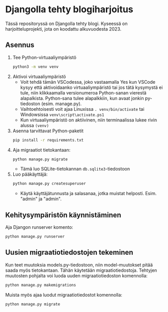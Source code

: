 # Djangolla tehty blogiharjoitus

Tässä repositoryssä on Djangolla tehty blogi.  Kyseessä on harjoitteluprojekti,
jota on koodattu alkuvuodesta 2023.

## Asennus

1. Tee Python-virtuaaliympäristö
   ```sh
   python3 -m venv venv
   ```
2. Aktivoi virtuaaliympäristö
   - Voit tehdä tämän VSCodessa, joko vastaamalla Yes kun VSCode kysyy
     että aktivoidaanko virtuaaliympäristö tai jos tätä kysymystä ei
     tule, niin klikkaamalla versionumeroa Python-sanan vierestä
     alapalkista. Python-sana tulee alapalkkiin, kun avaat jonkin
     py-tiedoston (esim. manage.py).
   - Vaihtoehtoisesti voit ajaa Linuxissa `. venv/bin/activate` tai
     Windowsissa `venv\script\activate.ps1`
   - Kun virtuaaliympäristö on aktiivinen, niin terminaalissa lukee
     rivin alussa `(venv)`
3. Asenna tarvittavat Python-paketit
   ```sh
   pip install -r requirements.txt
   ```
4. Aja migraatiot tietokantaan:
   ```sh
   python manage.py migrate
   ```
   - Tämä luo SQLite-tietokannan `db.sqlite3`-tiedostoon
5. Luo pääkäyttäjä:
   ```sh
   python manage.py createsuperuser
   ```
   - Käytä käyttäjätunnusta ja salasanaa, jotka muistat helposti.
     Esim. "admin" ja "admin".

## Kehitysympäristön käynnistäminen

Aja Djangon runserver komento:
```sh
python manage.py runserver
```

## Uusien migraatiotiedostojen tekeminen

Kun teet muutoksia models.py-tiedostoon, niin model-muutokset pitää
saada myös tietokantaan.  Tähän käytetään migraatiotiedostoja. Tehtyjen
muutosten pohjalta voi luoda uuden migraatiotiedoston komennolla:
```sh
python manage.py makemigrations
```

Muista myös ajaa luodut migraatiotiedostot komennolla:
```sh
python manage.py migrate
```
